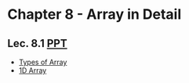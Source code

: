 # Chapter 8 - Array in Detail

## Lec. 8.1 [PPT](https://drive.google.com/file/d/1bG2lPMHfAGegIcw4Pkiw0HCKsvd2UPqb/view?usp=sharing)
- [Types of Array](https://medium.com/@milankathiriya/array-in-c-language-82778c2fbb34)
- [1D Array](https://medium.com/@milankathiriya/array-in-c-language-82778c2fbb34#:~:text=arrays%20at%20least.-,1D%20Array,-A%20one%2Ddimensional)
